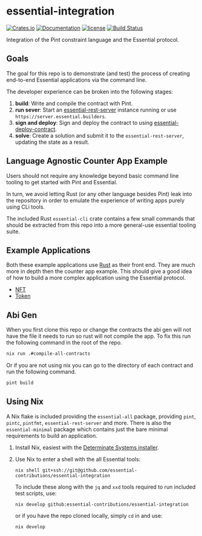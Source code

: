 # essential-integration

[![Crates.io][crates-badge]][crates-url]
[![Documentation][docs-badge]][docs-url]
[![license][apache-badge]][apache-url]
[![Build Status][actions-badge]][actions-url]

[crates-badge]: https://img.shields.io/crates/v/essential-rest-client.svg
[crates-url]: https://crates.io/crates/essential-rest-client
[docs-badge]: https://docs.rs/essential-rest-client/badge.svg
[docs-url]: https://docs.rs/essential-rest-client
[apache-badge]: https://img.shields.io/badge/license-APACHE-blue.svg
[apache-url]: LICENSE
[actions-badge]: https://github.com/essential-contributions/essential-integration/workflows/ci/badge.svg
[actions-url]:https://github.com/essential-contributions/essential-integration/actions

Integration of the Pint constraint language and the Essential protocol.

## Goals

The goal for this repo is to demonstrate (and test) the process of creating
end-to-end Essential applications via the command line.

The developer experience can be broken into the following stages:

1. **build**: Write and compile the contract with Pint.
2. **run sever**: Start an [essential-rest-server](https://github.com/essential-contributions/essential-server/tree/main/crates/rest-server) instance running or use `https://server.essential.builders`.
2. **sign and deploy**: Sign and deploy the contract to using [essential-deploy-contract](./crates/essential-deploy-contract/README.md).
4. **solve**: Create a solution and submit it to the `essential-rest-server`,
   updating the state as a result.

## Language Agnostic Counter App Example

Users should not require any knowledge beyond basic command line tooling to get
started with Pint and Essential.

In turn, we avoid letting Rust (or any other language besides Pint) leak into
the repository in order to emulate the experience of writing apps purely using
CLi tools.

The included Rust `essential-cli` crate contains a few small commands that
should be extracted from this repo into a more general-use essential tooling
suite.

## Example Applications
Both these example applications use [Rust](https://www.rust-lang.org/) as their front end. They are much more in depth then the counter app example. This should give a good idea of how to build a more complex application using the Essential protocol.
- [NFT](./apps/nft/README.md)
- [Token](./apps/token/README.md)

## Abi Gen
When you first clone this repo or change the contracts the abi gen will not have the file it needs to run so rust will not compile the app. To fix this run the following command in the root of the repo.
```bash
nix run .#compile-all-contracts
```
Or if you are not using nix you can go to the directory of each contract and run the following command.
```bash
pint build
```

## Using Nix

A Nix flake is included providing the `essential-all` package, providing `pint`, `pintc`,
`pintfmt`, `essential-rest-server` and more. There is also the `essential-minimal` package which contains just the bare minimal requirements to build an application.

1. Install Nix, easiest with the [Determinate Systems installer](https://github.com/DeterminateSystems/nix-installer).

2. Use Nix to enter a shell with the all Essential tools:
   ```console
   nix shell git+ssh://git@github.com/essential-contributions/essential-integration
   ```
   To include these along with the `jq` and `xxd` tools required to run included
   test scripts, use:
   ```console
   nix develop github:essential-contributions/essential-integration
   ```
   or if you have the repo cloned locally, simply `cd` in and use:
   ```console
   nix develop
   ```
